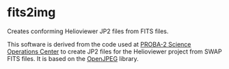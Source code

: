 # fits2img
Creates conforming Helioviewer JP2 files from FITS files.

This software is derived from the code used at [PROBA-2 Science Operations Center](http://proba2.oma.be) to create JP2 files for the Helioviewer project from SWAP FITS files. It is based on the [OpenJPEG](http://www.openjpeg.org) library.

